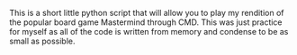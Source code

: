 This is a short little python script that will allow you to play my rendition of the popular board game Mastermind through CMD. This was just practice for myself as all of the code is written from memory and condense to be as small as possible.
